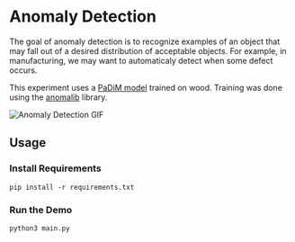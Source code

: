 # Anomaly Detection

The goal of anomaly detection is to recognize examples of an object that may fall out of a desired distribution of acceptable objects. For example, in manufacturing, we may want to automaticaly detect when some defect occurs.

This experiment uses a [PaDiM model](https://arxiv.org/pdf/2011.08785.pdf) trained on wood. Training was done using the [anomalib](https://github.com/openvinotoolkit/anomalib) library.

![Anomaly Detection GIF](https://user-images.githubusercontent.com/60359299/199052377-aaf26332-93c2-4710-b188-704de6afcd22.gif)

## Usage

### Install Requirements

```
pip install -r requirements.txt
```

### Run the Demo

```
python3 main.py
```

